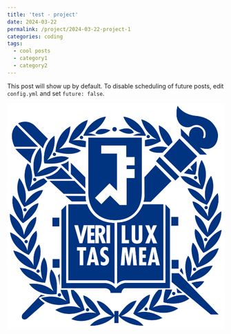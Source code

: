 ```yaml
---
title: 'test - project'
date: 2024-03-22
permalink: /project/2024-03-22-project-1
categories: coding
tags:
  - cool posts
  - category1
  - category2
---
```


This post will show up by default. To disable scheduling of future posts, edit `config.yml` and set `future: false`. 

![snu_logo](..\images\2024-03-22-project-1\snu_logo.png)

